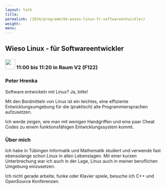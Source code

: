 ```yaml
---
layout: talk
title:
permalink: /2024/programm/84-wieso-linux-fr-softwareentwickler/
weight:
menu:
---
```

## Wieso Linux - für Softwareentwickler

### <img height = "32" src="../../../images/talk.svg"> 11:00 bis 11:20 in Raum V2 (F122)

### Peter Hrenka

Software entwickeln mit Linux? Ja, bitte!

Mit den Bordmitteln von Linux ist ein leichtes, eine effiziente Entwicklungsumgebung für die (praktisch) alle Programmiersprachen aufzusetzen.

Ich werde zeigen, wie man mit wenigen Handgriffen und eine paar Cheat Codes zu einem funktionsfähigen Entwicklungssystem kommt.

### Über mich

Ich habe in Tübingen Informatik und Mathematik studiert und verwende fast ebensolange schon Linux in allen Lebenslagen. Mit einer kurzen Unterbrechung war ich auch in der Lage, Linux auch in meiner beruflichen Umgebung einzusetzen.

Ich nicht gerade arbeite, funke oder Klavier spiele, besuche ich C++ und OpenSource Konferenzen.

